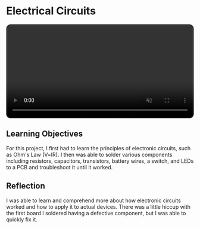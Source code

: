 # Electrical Circuits

<video style="width:100%;height:auto;display:block;margin:0 auto;border-radius:12px;object-fit:cover;"
    src="https://raw.githubusercontent.com/normalday843812/engineering-portfolio/refs/heads/main/projects/electronics/videos/circuit-1.mp4" 
    autoplay loop muted 
    playsinline ></video>


## Learning Objectives
For this project, I first had to learn the principles of electronic circuits, such as Ohm's Law (V=IR). I then was able to solder various components including resistors, capacitors, transistors, battery wires, a switch, and LEDs to a PCB and troubleshoot it until it worked.

## Reflection
I was able to learn and comprehend more about how electronic circuits worked and how to apply it to actual devices. There was a little hiccup with the first board I soldered having a defective component, but I was able to quickly fix it.